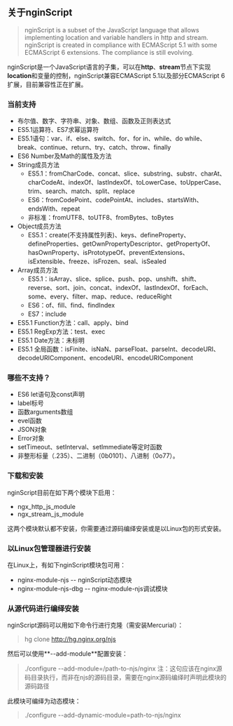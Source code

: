## 关于nginScript
> nginScript is a subset of the JavaScript language that allows implementing location and variable handlers in http and stream. nginScript is created in compliance with ECMAScript 5.1 with some ECMAScript 6 extensions. The compliance is still evolving.

nginScript是一个JavaScript语言的子集，可以在**http**、**stream**节点下实现**location**和变量的控制，nginScript兼容ECMAScript 5.1以及部分ECMAScript 6扩展，目前兼容性正在扩展。

### 当前支持
- 布尔值、数字、字符串、对象、数组、函数及正则表达式
- ES5.1运算符、ES7求幂运算符
- ES5.1语句：var、if、else、switch、for、for in、while、do while、break、continue、return、try、catch、throw、finally
- ES6 Number及Math的属性及方法
- String成员方法
    - ES5.1：fromCharCode、concat、slice、substring、substr、charAt、charCodeAt、indexOf、lastIndexOf、toLowerCase、toUpperCase、trim、search、match、split、replace
    - ES6：fromCodePoint、codePointAt、includes、startsWith、endsWith、repeat
    - 非标准：fromUTF8、toUTF8、fromBytes、toBytes
- Object成员方法
    - ES5.1：create(不支持属性列表)、keys、defineProperty、defineProperties、getOwnPropertyDescriptor、getPropertyOf、hasOwnProperty、isPrototypeOf、preventExtensions、isExtensible、freeze、isFrozen、seal、isSealed
- Array成员方法
    - ES5.1：isArray、slice、splice、push、pop、unshift、shift、reverse、sort、join、concat、indexOf、lastIndexOf、forEach、some、every、filter、map、reduce、reduceRight
    - ES6：of、fill、find、findIndex
    - ES7：include
- ES5.1 Function方法：call、apply、bind
- ES5.1 RegExp方法：test、exec
- ES5.1 Date方法：未标明
- ES5.1 全局函数：isFinite、isNaN、parseFloat、parseInt、decodeURI、decodeURIComponent、encodeURI、encodeURIComponent

### 哪些不支持？
- ES6 let语句及const声明
- label标号
- 函数arguments数组
- evel函数
- JSON对象
- Error对象
- setTimeout、setInterval、setImmediate等定时函数
- 非整形标量（.235）、二进制（0b0101）、八进制（0o77）。

### 下载和安装
nginScript目前在如下两个模块下启用：
- ngx_http_js_module
- ngx_stream_js_module

这两个模块默认都不安装，你需要通过源码编绎安装或是以Linux包的形式安装。

### 以Linux包管理器进行安装
在Linux上，有如下nginScript模块包可用：
- nginx-module-njs -- nginScript动态模块
- nginx-module-njs-dbg -- nginx-module-njs调试模块

### 从源代码进行编绎安装
nginScript源码可以用如下命令行进行克隆（需安装Mercurial）：
> hg clone http://hg.nginx.org/njs

然后可以使用**--add-module**配置安装：
> ./configure --add-module=/path-to-njs/nginx
> 注：这句应该在nginx源码目录执行，而非在njs的源码目录，需要在nginx源码编绎时声明此模块的源码路径

此模块可编绎为动态模块：
> ./configure --add-dynamic-module=path-to-njs/nginx
